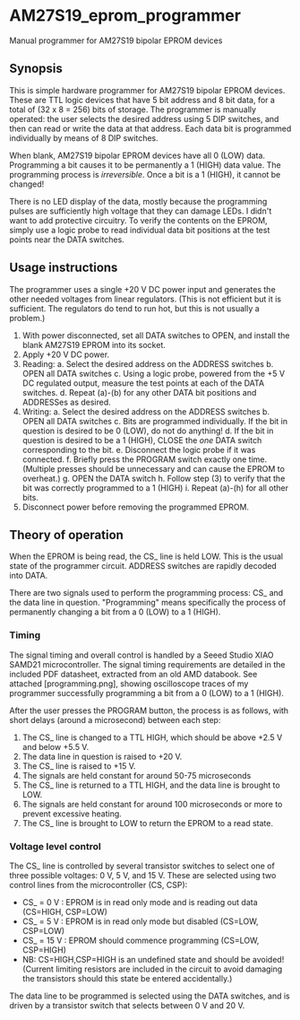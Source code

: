 # AM27S19_eprom_programmer
Manual programmer for AM27S19 bipolar EPROM devices

## Synopsis

This is simple hardware programmer for AM27S19 bipolar EPROM devices.  These are TTL logic devices that have 5 bit address and 8 bit data, for a total of (32 x 8 = 256) bits of storage.  The programmer is manually operated: the user selects the desired address using 5 DIP switches, and then can read or write the data at that address.  Each data bit is programmed individually by means of 8 DIP switches.

When blank, AM27S19 bipolar EPROM devices have all 0 (LOW) data.  Programming a bit causes it to be permanently a 1 (HIGH) data value.  The programming process is *irreversible*.  Once a bit is a 1 (HIGH), it cannot be changed!

There is no LED display of the data, mostly because the programming pulses are sufficiently high voltage that they can damage LEDs.  I didn't want to add protective circuitry.  To verify the contents on the EPROM, simply use a logic probe to read individual data bit positions at the test points near the DATA switches.

## Usage instructions

The programmer uses a single +20 V DC power input and generates the other needed voltages from linear regulators.  (This is not efficient but it is sufficient.  The regulators do tend to run hot, but this is not usually a problem.)

1. With power disconnected, set all DATA switches to OPEN, and install the blank AM27S19 EPROM into its socket.
2. Apply +20 V DC power.
3. Reading:
 a. Select the desired address on the ADDRESS switches
 b. OPEN all DATA switches
 c. Using a logic probe, powered from the +5 V DC regulated output, measure the test points at each of the DATA switches.
 d. Repeat (a)-(b) for any other DATA bit positions and ADDRESSes as desired.
4. Writing:
 a. Select the desired address on the ADDRESS switches
 b. OPEN all DATA switches
 c. Bits are programmed individually.  If the bit in question is desired to be 0 (LOW), do not do anything!
 d. If the bit in question is desired to be a 1 (HIGH), CLOSE the *one* DATA switch corresponding to the bit.
 e. Disconnect the logic probe if it was connected.
 f. Briefly press the PROGRAM switch exactly one time.  (Multiple presses should be unnecessary and can cause the EPROM to overheat.)
 g. OPEN the DATA switch
 h. Follow step (3) to verify that the bit was correctly programmed to a 1 (HIGH)
 i. Repeat (a)-(h) for all other bits.
5. Disconnect power before removing the programmed EPROM.

## Theory of operation

When the EPROM is being read, the CS_ line is held LOW.  This is the usual state of the programmer circuit.  ADDRESS switches are rapidly decoded into DATA.

There are two signals used to perform the programming process: CS_ and the data line in question.  "Programming" means specifically the process of permanently changing a bit from a 0 (LOW) to a 1 (HIGH).

### Timing

The signal timing and overall control is handled by a Seeed Studio XIAO SAMD21 microcontroller.  The signal timing requirements are detailed in the included PDF datasheet, extracted from an old AMD databook.  See attached [programming.png], showing oscilloscope traces of my programmer successfully programming a bit from a 0 (LOW) to a 1 (HIGH).

After the user presses the PROGRAM button, the process is as follows, with short delays (around a microsecond) between each step:
1. The CS_ line is changed to a TTL HIGH, which should be above +2.5 V and below +5.5 V.
2. The data line in question is raised to +20 V.
3. The CS_ line is raised to +15 V.
4. The signals are held constant for around 50-75 microseconds
5. The CS_ line is returned to a TTL HIGH, and the data line is brought to LOW.
6. The signals are held constant for around 100 microseconds or more to prevent excessive heating.
7. The CS_ line is brought to LOW to return the EPROM to a read state.

### Voltage level control

The CS_ line is controlled by several transistor switches to select one of three possible voltages: 0 V, 5 V, and 15 V.  These are selected using two control lines from the microcontroller (CS, CSP):

* CS_ =  0 V : EPROM is in read only mode and is reading out data (CS=HIGH, CSP=LOW)
* CS_ =  5 V : EPROM is in read only mode but disabled (CS=LOW, CSP=LOW)
* CS_ = 15 V : EPROM should commence programming  (CS=LOW, CSP=HIGH)
* NB: CS=HIGH,CSP=HIGH is an undefined state and should be avoided!  (Current limiting resistors are included in the circuit to avoid damaging the transistors should this state be entered accidentally.)

The data line to be programmed is selected using the DATA switches, and is driven by a transistor switch that selects between 0 V and 20 V.